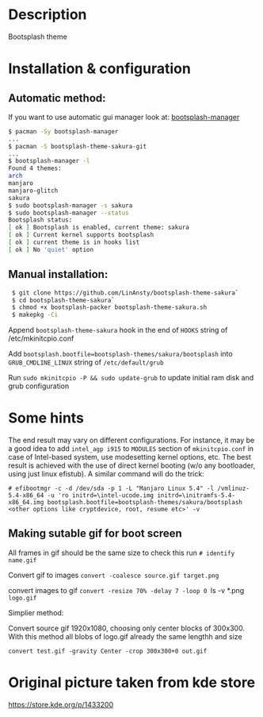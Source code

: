 # Description
Bootsplash theme

# Installation & configuration

## Automatic method:
If you want to use automatic gui manager look at: [bootsplash-manager](`https://github.com/ANDRoid7890/bootsplash-manager`)
```bash 
$ pacman -Sy bootsplash-manager
...
$ pacman -S bootsplash-theme-sakura-git
...
$ bootsplash-manager -l
Found 4 themes:
arch
manjaro
manjaro-glitch
sakura
$ sudo bootsplash-manager -s sakura
$ sudo bootsplash-manager --status
Bootsplash status:
[ ok ] Bootsplash is enabled, current theme: sakura
[ ok ] Current kernel supports bootsplash
[ ok ] current theme is in hooks list
[ ok ] No 'quiet' option
```

## Manual installation:
```bash
 $ git clone https://github.com/LinAnsty/bootsplash-theme-sakura`
 $ cd bootsplash-theme-sakura`
 $ chmod +x bootsplash-packer bootsplash-theme-sakura.sh
 $ makepkg -Ci
```
 Append `bootsplash-theme-sakura` hook in the end of `HOOKS` string of /etc/mkinitcpio.conf

 Add `bootsplash.bootfile=bootsplash-themes/sakura/bootsplash` into `GRUB_CMDLINE_LINUX` string of `/etc/default/grub`

 Run `sudo mkinitcpio -P && sudo update-grub` to update initial ram disk and grub configuration

# Some hints

The end result may vary on different configurations. For instance, it may be a good idea to add `intel_agp i915` to `MODULES` section of `mkinitcpio.conf` in case of Intel-based system, use modesetting kernel options, etc. The best result is achieved with the use of direct kernel booting (w/o any bootloader, using just linux efistub). A similar command will do the trick:

`# efibootmgr -c -d /dev/sda -p 1 -L "Manjaro Linux 5.4" -l /vmlinuz-5.4-x86_64 -u 'ro initrd=\intel-ucode.img initrd=\initramfs-5.4-x86_64.img bootsplash.bootfile=bootsplash-themes/sakura/bootsplash <other options like cryptdevice, root, resume etc>' -v`

## Making sutable gif for boot screen

All frames in gif should be the same size to check this run `# identify name.gif`

Convert gif to images `convert -coalesce source.gif target.png`

convert images to gif `convert -resize 70% -delay 7 -loop 0 `ls -v *.png` logo.gif`

Simplier method:

Convert source gif 1920x1080, choosing only center blocks of 300x300.
With this method all blobs of logo.gif already the same lengthh and size

`convert test.gif -gravity Center -crop 300x300+0 out.gif`

# Original picture taken from kde store
https://store.kde.org/p/1433200
